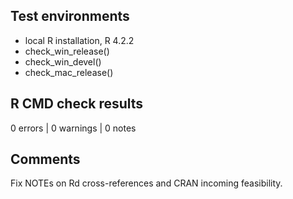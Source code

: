 ## Test environments

* local R installation, R 4.2.2
* check_win_release()
* check_win_devel()
* check_mac_release()

## R CMD check results

0 errors | 0 warnings | 0 notes

## Comments

Fix NOTEs on Rd cross-references and CRAN incoming feasibility.
  
